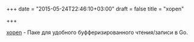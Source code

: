 +++
date = "2015-05-24T22:46:10+03:00"
draft = false
title = "xopen"

+++

<p><a href="https://github.com/brentp/xopen">xopen</a>&nbsp;- Паке для удобного буфферизированного чтения/записи в Go.</p>

